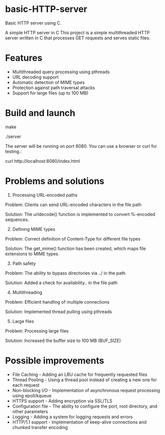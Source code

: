 # basic-HTTP-server
Basic HTTP server using C.

A simple HTTP server in C
This project is a simple multithreaded HTTP server written in C that processes GET requests and serves static files.

# Features
- Multithreaded query processing using pthreads
- URL decoding support
- Automatic detection of MIME types
- Protection against path traversal attacks
- Support for large files (up to 100 MB)

# Build and launch
make

./server

The server will be running on port 8080. You can use a browser or curl for testing.:

curl http://localhost:8080/index.html

# Problems and solutions

1. Processing URL-encoded paths

Problem: Clients can send URL-encoded characters in the file path

Solution: The urldecode() function is implemented to convert %-encoded sequences.

2. Defining MIME types

Problem: Correct definition of Content-Type for different file types

Solution: The get_mime() function has been created, which maps file extensions to MIME types.

3. Path safety

Problem: The ability to bypass directories via ../ in the path

Solution: Added a check for availability.. in the file path

4. Multithreading

Problem: Efficient handling of multiple connections

Solution: Implemented thread pulling using pthreads

5. Large files

Problem: Processing large files

Solution: Increased the buffer size to 100 MB (BUF_SIZE)

# Possible improvements
- File Caching - Adding an LRU cache for frequently requested files
- Thread Pooling - Using a thread pool instead of creating a new one for each request
- Non-blocking I/O - Implementation of asynchronous request processing using epoll/kqueue
- HTTPS support - Adding encryption via SSL/TLS
- Configuration file - The ability to configure the port, root directory, and other parameters
- Logging - Adding a system for logging requests and errors
- HTTP/1.1 support - Implementation of keep-alive connections and chunked transfer encoding
